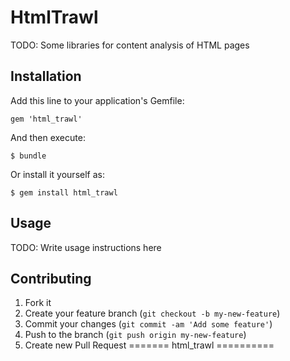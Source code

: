 # HtmlTrawl

TODO: Some libraries for content analysis of HTML pages


## Installation

Add this line to your application's Gemfile:

    gem 'html_trawl'

And then execute:

    $ bundle

Or install it yourself as:

    $ gem install html_trawl

## Usage

TODO: Write usage instructions here

## Contributing

1. Fork it
2. Create your feature branch (`git checkout -b my-new-feature`)
3. Commit your changes (`git commit -am 'Add some feature'`)
4. Push to the branch (`git push origin my-new-feature`)
5. Create new Pull Request
=======
html_trawl
==========

